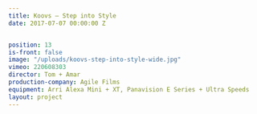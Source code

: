 ```yaml
---
title: Koovs — Step into Style
date: 2017-07-07 00:00:00 Z


position: 13
is-front: false
image: "/uploads/koovs-step-into-style-wide.jpg"
vimeo: 220608303
director: Tom + Amar
production-company: Agile Films
equipment: Arri Alexa Mini + XT, Panavision E Series + Ultra Speeds
layout: project
---
```


